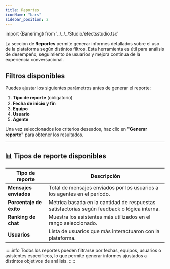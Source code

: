 ```yaml
---
title: Reportes
iconName: "bars"
sidebar_position: 2
---
```

import {Banerimg} from '../../../Studio/efectsstudio.tsx'

La sección de **Reportes** permite generar informes detallados sobre el uso de la plataforma según distintos filtros. Esta herramienta es útil para análisis de desempeño, seguimiento de usuarios y mejora continua de la experiencia conversacional.
<Banerimg img="dashboard/reportes.png" />


## Filtros disponibles

Puedes ajustar los siguientes parámetros antes de generar el reporte:

1. **Tipo de reporte** (obligatorio)
1. **Fecha de inicio y fin**
1. **Equipo**
1. **Usuario**
1. **Agente**

Una vez seleccionados los criterios deseados, haz clic en **"Generar reporte"** para obtener los resultados.

---

## 📊 Tipos de reporte disponibles

| Tipo de reporte         | Descripción                                                                 |
|-------------------------|-----------------------------------------------------------------------------|
| **Mensajes enviados**   | Total de mensajes enviados por los usuarios a los agentes en el período.   |
| **Porcentaje de éxito** | Métrica basada en la cantidad de respuestas satisfactorias según feedback o lógica interna. |
| **Ranking de chat**     | Muestra los asistentes más utilizados en el rango seleccionado.             |
| **Usuarios**            | Lista de usuarios que más interactuaron con la plataforma.                 |

:::::info
Todos los reportes pueden filtrarse por fechas, equipos, usuarios o asistentes específicos, lo que permite generar informes ajustados a distintos objetivos de análisis.
:::::